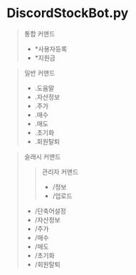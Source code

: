 # DiscordStockBot.py

> 통합 커맨드
>* *사용자등록
>* *지원금

> 일반 커맨드
>* .도움말
>* .자산정보
>* .주가
>* .매수
>* .매도
>* .초기화
>* .회원탈퇴
    
>슬래시 커맨드
>> 관리자 커맨드
>>* /정보
>>* /업로드
>* /단축어설정
>* /자산정보
>* /주가
>* /매수
>* /매도
>* /초기화
>* /회원탈퇴
